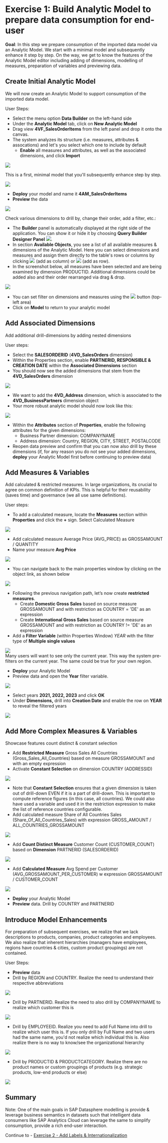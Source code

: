 # 

# Exercise 1: Build Analytic Model to prepare data consumption for end-user

**Goal**: In this step we prepare consumption of the imported data model via an Analytic Model. We start with a minimal model and subsequently enhance it step by step. On the way, we get to know the features of the Analytic Model editor including adding of dimensions, modelling of measures, preparation of variables and previewing data.

## Create Initial Analytic Model

We will now create an Analytic Model to support consumption of the imported data model.

User Steps:

-   Select the menu option **Data Builder** on the left-hand side
-   Under the **Analytic Model** tab, click on **New Analytic Model**
-   Drag view **4VF_SalesOrderItems** from the left panel and drop it onto the canvas. 
-   The system analyzes its structure (i.e. measures, attributes & assocations) and let's you select which one to include by default
    -   **Enable** all measures and attributes, as well as the associated dimensions, and click **Import**

![](media/f7e27b3998798b8a4c9d74cd50059f96.png)

This is a first, minimal model that you'll subsequently enhance step by step.

![](media/7d207fbeab53cbd8d37cec20fe28848e.png)

-   **Deploy** your model and name it **4AM_SalesOrderItems**
-   **Preview** the data

![](media/7fe2730f27132200b1e73c09a5563a64.png)

Check various dimensions to drill by, change their order, add a filter, etc.: 
-   The **Builder** panel is automatically displayed at the right side of the application. You can show it or hide it by choosing **Query Builder Designer Panel** ![](media/acd718ea27982c9573ef49020840f9c1.png).
-   In section **Available Objects**, you see a list of all available measures & dimensions of the Analytic Model. Here you can select dimensions and measures and assign them directly to the table's rows or columns by clicking ![](media/7cdf02ef1f1fc62872287e4c403700da.png) (add as column) or ![](media/8a01b48dd17bbbd968f3effdc7b8b319.png) (add as row).
-   In the screenshot below, all measures have been selected and are being examined by dimension PRODUCTID. Additional dimensions could be added also and their order rearranged via drag & drop. 

![](media/aa14741a3acdada459f2d68f81927787.png)

-   You can set filter on dimensions and measures using the ![](media/35c540e99672a162c9b1321d2ec4cd56.png) button (top-left area)
-   Click on **Model** to return to your analytic model

## Add Associated Dimensions

Add additional drill-dimensions by adding nested dimensions

User steps:

-   Select the **SALESORDERID** (**4VD_SalesOrders** dimension)
-   Within the Properties section, enable **PARTNERID, RESPONSIBLE & CREATION DATE** within the **Associated Dimensions** section
-   You should now see the added dimensions that stem from the **4VD_SalesOrders** dimension

![](media/516e49d65b42d31f120637a7d7254cb1.png)

-   We want to add the **4VD_Address** dimension, which is associated to the **4VD_BusinessPartners** dimension object
-   Your more robust analytic model should now look like this:

![](media/9b40e8559fdd329c5eff31f8f283f6b9.png)

-   Within the **Attributes** section of **Properties**, enable the following attributes for the given dimensions:
    -   Business Partner dimension: COMPANYNAME
    -   Address dimension: Country, REGION, CITY, STREET, POSTALCODE
-   Reopen data preview and confirm that you can now also drill by these dimensions (if, for any reason you do not see your added dimensions, **deploy** your Analytic Model first before continuing to preview data)

## Add Measures & Variables

Add calculated & restricted measures. In large organizations, its crucial to agree on common definition of KPIs. This is helpful for their reusability (saves time) and governance (we all use same definitions).

User steps:

-   To add a calculated measure, locate the **Measures** section within **Properties** and click the **+** sign. Select Calculated Measure

![](media/d21152bcc9058cac4fbc4a953bbd29b5.png)

-   Add calculated measure Average Price (AVG_PRICE) as GROSSAMOUNT / QUANTITY
-   Name your measure **Avg Price**

![](media/1550894b2d51f893439adbf52770ab3b.png)

-   You can navigate back to the main properties window by clicking on the object link, as shown below

![](media/2b01e176bee5cf7b7215a1b39fa127fe.png)

-   Following the previous navigation path, let’s now create **restricted measures**.
    -   Create **Domestic Gross Sales** based on source measure GROSSAMOUNT and with restriction as COUNTRY = 'DE' as an expression
    -   Create **International Gross Sales** based on source measure GROSSAMOUNT and with restriction as COUNTRY != 'DE' as an expression
-   Add a **Filter Variable** (within Properties Window) *YEAR* with the filter type of **Multiple single values**

![](media/2db949fc0c1dda668af857dffe3f4e2a.png)  
Many users will want to see only the current year. This way the system pre-filters on the current year. The same could be true for your own region.

-   **Deploy** your Analytic Model
-   Preview data and open the **Year** filter variable.

![](media/26f76cfa604c2ca94525b1730f6fda87.png)

-   Select years **2021, 2022, 2023** and click **OK**
-   Under **Dimensions,** drill into **Creation Date** and enable the row on **YEAR** to reveal the filtered years

![](media/e15014576b679911cbd8c14ff31bdd95.png)

## Add More Complex Measures & Variables

Showcase features count distinct & constant selection

-   Add **Restricted Measure** Gross Sales All Countries (Gross_Sales_All_Countries) based on measure GROSSAMOUNT and with an empty expression
-   Activate **Constant Selection** on dimension COUNTRY (ADDRESSID)

![](media/11c3eb6f2f67d1407ef5e3054619dab6.png)

-   Note that **Constant Selection** ensures that a given dimension is taken out of drill-down EVEN if it is a part of drill-down. This is important to compute reference figures (in this case, all countries). We could also have used a variable and used it in the restriction expression to make the list of reference countries configurable.
-   Add calculated measure Share of All Countries Sales (Share_Of_All_Countries_Sales) with expression GROSS_AMOUNT / ALL_COUNTRIES_GROSSAMOUNT

![](media/e5b0c55ccf6a67f7c29fba9768f30f5c.png)

-   Add **Count Distinct Measure** Customer Count (CUSTOMER_COUNT) based on **Dimension** PARTNERID (SALESORDERID)

![](media/b2e73e5bdbdd37ff65ae3e429354c528.png)

-   Add **Calculated Measure** Avg Spend per Customer (AVG_GROSSAMOUNT_PER_CUSTOMER) w expression GROSSAMOUNT / CUSTOMER_COUNT

![](media/2466b9f01c2bda8c0ad72c70184e7f10.png)

-   **Deploy** your Analytic Model
-   **Preview** data. Drill by COUNTRY and PARTNERID

## Introduce Model Enhancements

For preparation of subsequent exercises, we realize that we lack descriptions to products, companies, product categories and employees. We also realize that inherent hierarchies (managers have employees, regions have countries & cities, custom product groupings) are not contained.

User Steps:

-   **Preview** data
-   Drill by REGION and COUNTRY. Realize the need to understand their respective abbreviations

![](media/2ba7c97a0ad3832be5d27b6689687f09.png)

-   Drill by PARTNERID. Realize the need to also drill by COMPANYNAME to realize which customer this is

![](media/adb80d6c2d50f4e80e97f1db4619b198.png)

-   Drill by EMPLOYEEID. Realize you need to add Full Name into drill to realize which user this is. If you only drill by Full Name and two users had the same name, you'd not realize which individual this is. Also realize there is no way to know/see the organizational hierarchy

![](media/aabaa96b11989eef41a7efbf63d814f9.png)

-   Drill by PRODUCTID & PRODUCTCATEGORY. Realize there are no product names or custom groupings of products (e.g. strategic products, low-end products or else)

![](media/ea48c07ff58af10f78aee7c743c5392f.png)

## Summary

Note: One of the main goals in SAP Datasphere modelling is provide & leverage business semantics in datasets such that intelligent data consumers like SAP Analytics Cloud can leverage the same to simplify consumption, provide a rich end-user interaction.

Continue to - [Exercise 2 - Add Labels & Internationalization](../ex2/README.md)

